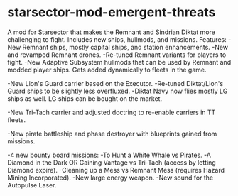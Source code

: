 # starsector-mod-emergent-threats
A mod for Starsector that makes the Remnant and Sindrian Diktat more challenging to fight. Includes new ships, hullmods, and missions.
Features: 
-New Remnant ships, mostly capital ships, and station enhancements.
-New and revamped Remnant drones.
-Re-tuned Remnant variants for players to fight.
-New Adaptive Subsystem hullmods that can be used by Remnant and modded player ships. Gets added dynamically to fleets in the game.

-New Lion's Guard carrier based on the Executor.
-Re-tuned Diktat/Lion's Guard ships to be slightly less overfluxed.
-Diktat Navy now flies mostly LG ships as well. LG ships can be bought on the market.

-New Tri-Tach carrier and adjusted doctring to re-enable carriers in TT fleets.

-New pirate battleship and phase destroyer with blueprints gained from missions.

-4 new bounty board missions:
  -To Hunt a White Whale vs Pirates.
  -A Diamond in the Dark OR Gaining Vantage vs Tri-Tach (access by letting Diamond expire).
  -Cleaning up a Mess vs Remnant Mess (requires Hazard Mining Incorporated).
-New large energy weapon.
-New sound for the Autopulse Laser.
